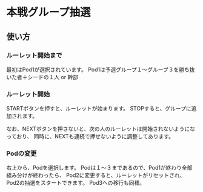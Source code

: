 # 本戦グループ抽選
## 使い方
### ルーレット開始まで
最初はPod1が選択されています。
Pod1は予選グループ１～グループ３を勝ち抜いた者＋シードの１人 or 幹部

### ルーレット開始
STARTボタンを押すと、ルーレットが始まります。
STOPすると、グループに追加されます。

なお、NEXTボタンを押さないと、次の人のルーレットは開始されないようになっており、
同時に、NEXTも連続で押せないように調整してあります。

### Podの変更
右上から、Podを選択します。
Podは１～３まであるので、Pod1が終わり全部組み分けが終わったら、
Pod2に変更すると、ルーレットがリセットされ、Pod2の抽選をスタートできます。
Pod3への移行も同様。
